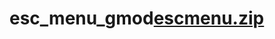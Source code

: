 # esc_menu_gmod[escmenu.zip](https://github.com/inkoson007/esc_menu_gmod/files/11298131/escmenu.zip)
